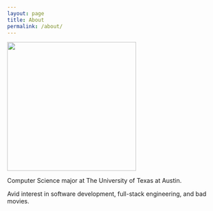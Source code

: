 ```yaml
---
layout: page
title: About
permalink: /about/
---
```


<img src="/assets/profpic.JPG" width="300">

Computer Science major at The University of Texas at Austin.

Avid interest in software development, full-stack engineering, and bad movies.
